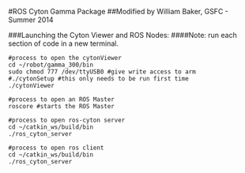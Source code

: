 #ROS Cyton Gamma Package
##Modified by William Baker, GSFC - Summer 2014

###Launching the Cyton Viewer and ROS Nodes:
####Note: run each section of code in a new terminal.
```
#process to open the cytonViewer
cd ~/robot/gamma_300/bin
sudo chmod 777 /dev/ttyUSB0 #give write access to arm
#./cytonSetup #this only needs to be run first time
./cytonViewer

#process to open an ROS Master
roscore #starts the ROS Master

#process to open ros-cyton server
cd ~/catkin_ws/build/bin
./ros_cyton_server

#process to open ros client
cd ~/catkin_ws/build/bin
./ros_cyton_server
```
